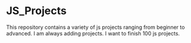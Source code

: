 # JS_Projects
This repository contains a variety of js projects ranging from beginner to advanced. I am always adding projects. I want to finish 100 js projects.
